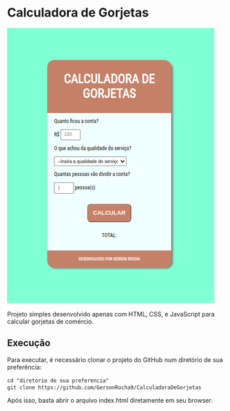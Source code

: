# Calculadora de Gorjetas

![Alt text](screenProjeto.png?raw=true "Title")

Projeto simples desenvolvido apenas com HTML, CSS, e JavaScript para calcular gorjetas de comércio.

## Execução

Para executar, é necessário clonar o projeto do GitHub num diretório de sua preferência:

```shell
cd "diretorio de sua preferencia"
git clone https://github.com/GersonRocha9/CalculadoraDeGorjetas
```

Após isso, basta abrir o arquivo index.html diretamente em seu browser.